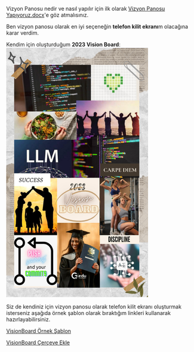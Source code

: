 Vizyon Panosu nedir ve nasıl yapılır için ilk olarak [Vizyon Panosu Yapıyoruz.docx](https://github.com/elifbeyzatok00/Kodluyoruz_Yaz_Challenge_2023/blob/main/02-Challange14(Just%20Soft%20Skill)/Vizyon%20Panosu%20Yap%C4%B1yoruz.docx)'e göz atmalısınız.

Ben vizyon panosu olarak en iyi seçeneğin **telefon kilit ekranı**m olacağına karar verdim.

Kendim için oluşturduğum **2023 Vision Board**:
![](My%20Vision%20Board%202023.png)

Siz de kendiniz için vizyon panosu olarak telefon kilit ekranı oluşturmak isterseniz aşağıda örnek şablon olarak bıraktığım linkleri kullanarak hazırlayabilirsiniz.

[VisionBoard Örnek Şablon](https://www.canva.com/design/DAFtTDQvFp8/BjCIA8mbQk2y_8EnzEY0MQ/edit?utm_content=DAFtTDQvFp8&utm_campaign=designshare&utm_medium=link2&utm_source=sharebutton)

[VisionBoard Çerçeve Ekle](https://www.canva.com/design/DAFtTDIysrA/I_SEzIRPUH8uLiJocnQLfQ/edit?utm_content=DAFtTDIysrA&utm_campaign=designshare&utm_medium=link2&utm_source=sharebutton)
